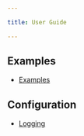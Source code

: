 ```yaml
---

title: User Guide

---
```

## Examples
* [Examples](examples.ad)

## Configuration
* [Logging](logging.ad)
